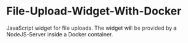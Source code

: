 # File-Upload-Widget-With-Docker
JavaScript widget for file uploads. The widget will be provided by a NodeJS-Server inside a Docker container. 
